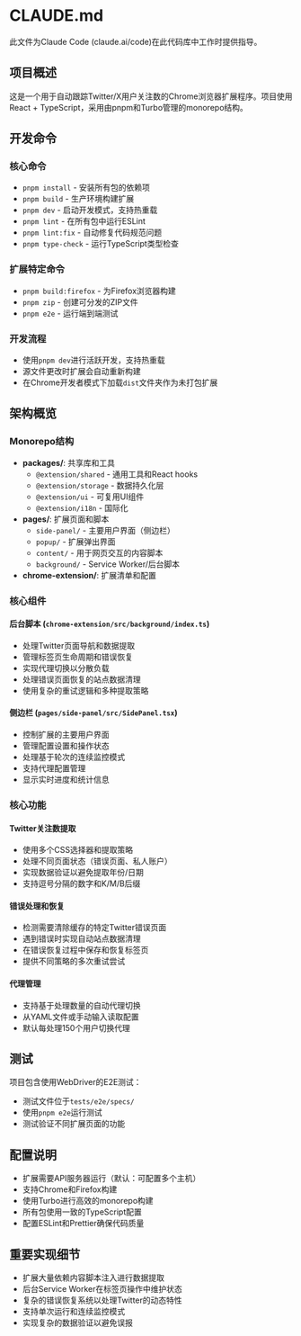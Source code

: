 # CLAUDE.md

此文件为Claude Code (claude.ai/code)在此代码库中工作时提供指导。

## 项目概述

这是一个用于自动跟踪Twitter/X用户关注数的Chrome浏览器扩展程序。项目使用React + TypeScript，采用由pnpm和Turbo管理的monorepo结构。

## 开发命令

### 核心命令
- `pnpm install` - 安装所有包的依赖项
- `pnpm build` - 生产环境构建扩展
- `pnpm dev` - 启动开发模式，支持热重载
- `pnpm lint` - 在所有包中运行ESLint
- `pnpm lint:fix` - 自动修复代码规范问题
- `pnpm type-check` - 运行TypeScript类型检查

### 扩展特定命令
- `pnpm build:firefox` - 为Firefox浏览器构建
- `pnpm zip` - 创建可分发的ZIP文件
- `pnpm e2e` - 运行端到端测试

### 开发流程
- 使用`pnpm dev`进行活跃开发，支持热重载
- 源文件更改时扩展会自动重新构建
- 在Chrome开发者模式下加载`dist`文件夹作为未打包扩展

## 架构概览

### Monorepo结构
- **packages/**: 共享库和工具
  - `@extension/shared` - 通用工具和React hooks
  - `@extension/storage` - 数据持久化层
  - `@extension/ui` - 可复用UI组件
  - `@extension/i18n` - 国际化
- **pages/**: 扩展页面和脚本
  - `side-panel/` - 主要用户界面（侧边栏）
  - `popup/` - 扩展弹出界面
  - `content/` - 用于网页交互的内容脚本
  - `background/` - Service Worker/后台脚本
- **chrome-extension/**: 扩展清单和配置

### 核心组件

#### 后台脚本 (`chrome-extension/src/background/index.ts`)
- 处理Twitter页面导航和数据提取
- 管理标签页生命周期和错误恢复
- 实现代理切换以分散负载
- 处理错误页面恢复的站点数据清理
- 使用复杂的重试逻辑和多种提取策略

#### 侧边栏 (`pages/side-panel/src/SidePanel.tsx`)
- 控制扩展的主要用户界面
- 管理配置设置和操作状态
- 处理基于轮次的连续监控模式
- 支持代理配置管理
- 显示实时进度和统计信息

### 核心功能

#### Twitter关注数提取
- 使用多个CSS选择器和提取策略
- 处理不同页面状态（错误页面、私人账户）
- 实现数据验证以避免提取年份/日期
- 支持逗号分隔的数字和K/M/B后缀

#### 错误处理和恢复
- 检测需要清除缓存的特定Twitter错误页面
- 遇到错误时实现自动站点数据清理
- 在错误恢复过程中保存和恢复标签页
- 提供不同策略的多次重试尝试

#### 代理管理
- 支持基于处理数量的自动代理切换
- 从YAML文件或手动输入读取配置
- 默认每处理150个用户切换代理

## 测试

项目包含使用WebDriver的E2E测试：
- 测试文件位于`tests/e2e/specs/`
- 使用`pnpm e2e`运行测试
- 测试验证不同扩展页面的功能

## 配置说明

- 扩展需要API服务器运行（默认：可配置多个主机）
- 支持Chrome和Firefox构建
- 使用Turbo进行高效的monorepo构建
- 所有包使用一致的TypeScript配置
- 配置ESLint和Prettier确保代码质量

## 重要实现细节

- 扩展大量依赖内容脚本注入进行数据提取
- 后台Service Worker在标签页操作中维护状态
- 复杂的错误恢复系统以处理Twitter的动态特性
- 支持单次运行和连续监控模式
- 实现复杂的数据验证以避免误报